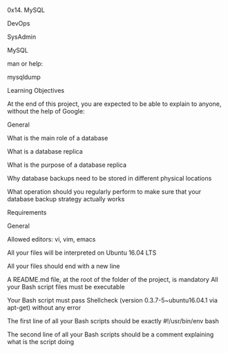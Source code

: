 0x14. MySQL

DevOps

SysAdmin

MySQL

man or help:

mysqldump

Learning Objectives

At the end of this project, you are expected to be able to explain to anyone, without the help of Google:


General

What is the main role of a database

What is a database replica

What is the purpose of a database replica

Why database backups need to be stored in different physical locations

What operation should you regularly perform to make sure that your database backup strategy actually works

Requirements

General

Allowed editors: vi, vim, emacs

All your files will be interpreted on Ubuntu 16.04 LTS

All your files should end with a new line

A README.md file, at the root of the folder of the project, is mandatory
All your Bash script files must be executable

Your Bash script must pass Shellcheck (version 0.3.7-5~ubuntu16.04.1 via apt-get) without any error

The first line of all your Bash scripts should be exactly #!/usr/bin/env bash

The second line of all your Bash scripts should be a comment explaining what is the script doing
